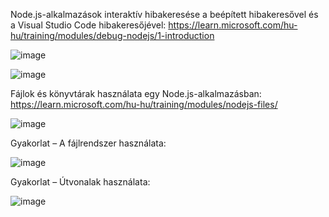 Node.js-alkalmazások interaktív hibakeresése a beépített hibakeresővel és a Visual Studio Code hibakeresőjével: https://learn.microsoft.com/hu-hu/training/modules/debug-nodejs/1-introduction

![image](https://user-images.githubusercontent.com/79217871/194703294-55e1a009-e538-460a-8540-2cd623e3fc77.png)

![image](https://user-images.githubusercontent.com/79217871/194703108-ecaaf62b-a68c-4a15-8fbc-1b6f4667828e.png)

Fájlok és könyvtárak használata egy Node.js-alkalmazásban: https://learn.microsoft.com/hu-hu/training/modules/nodejs-files/

![image](https://user-images.githubusercontent.com/79217871/194703592-0a1b3eb3-f4f3-4fca-aeb7-91741179d011.png)

Gyakorlat – A fájlrendszer használata:

![image](https://user-images.githubusercontent.com/79217871/194704332-1de59d5b-aaaa-41cb-80f7-0cf7f36b5a90.png)

Gyakorlat – Útvonalak használata:

![image](https://user-images.githubusercontent.com/79217871/194704945-03d44a46-4725-42fd-9bac-6bae151ebc52.png)
